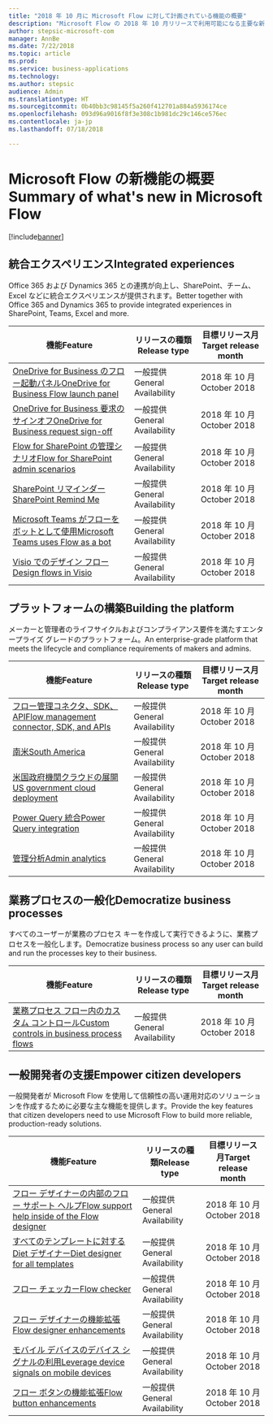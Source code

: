 ```yaml
---
title: "2018 年 10 月に Microsoft Flow に対して計画されている機能の概要"
description: "Microsoft Flow の 2018 年 10 月リリースで利用可能になる主要な新機能の全一覧です。"
author: stepsic-microsoft-com
manager: AnnBe
ms.date: 7/22/2018
ms.topic: article
ms.prod: 
ms.service: business-applications
ms.technology: 
ms.author: stepsic
audience: Admin
ms.translationtype: HT
ms.sourcegitcommit: 0b40bb3c98145f5a260f412701a884a5936174ce
ms.openlocfilehash: 093d96a9016f8f3e308c1b981dc29c146ce576ec
ms.contentlocale: ja-jp
ms.lasthandoff: 07/18/2018

---
```


# <a name="summary-of-whats-new-in-microsoft-flow"></a><span data-ttu-id="33c54-103">Microsoft Flow の新機能の概要</span><span class="sxs-lookup"><span data-stu-id="33c54-103">Summary of what's new in Microsoft Flow</span></span>

[!include[banner](../../includes/banner.md)]

## <a name="integrated-experiences"></a><span data-ttu-id="33c54-104">統合エクスペリエンス</span><span class="sxs-lookup"><span data-stu-id="33c54-104">Integrated experiences</span></span>

<span data-ttu-id="33c54-105">Office 365 および Dynamics 365 との連携が向上し、SharePoint、チーム、Excel などに統合エクスペリエンスが提供されます。</span><span class="sxs-lookup"><span data-stu-id="33c54-105">Better together with Office 365 and Dynamics 365 to provide integrated experiences in SharePoint, Teams, Excel and more.</span></span>

| <span data-ttu-id="33c54-106">機能</span><span class="sxs-lookup"><span data-stu-id="33c54-106">Feature</span></span>                                                                                 | <span data-ttu-id="33c54-107">リリースの種類</span><span class="sxs-lookup"><span data-stu-id="33c54-107">Release type</span></span>         | <span data-ttu-id="33c54-108">目標リリース月</span><span class="sxs-lookup"><span data-stu-id="33c54-108">Target release month</span></span> |
|-----------------------------------------------------------------------------------------|----------------------|----------------------|
| [<span data-ttu-id="33c54-109">OneDrive for Business のフロー起動パネル</span><span class="sxs-lookup"><span data-stu-id="33c54-109">OneDrive for Business Flow launch panel</span></span>](onedrive-for-business-flow-launch-panel.md) | <span data-ttu-id="33c54-110">一般提供</span><span class="sxs-lookup"><span data-stu-id="33c54-110">General Availability</span></span> | <span data-ttu-id="33c54-111">2018 年 10 月</span><span class="sxs-lookup"><span data-stu-id="33c54-111">October 2018</span></span>         |
| [<span data-ttu-id="33c54-112">OneDrive for Business 要求のサインオフ</span><span class="sxs-lookup"><span data-stu-id="33c54-112">OneDrive for Business request sign-off</span></span>](onedrive-for-business-request-sign-off.md)   | <span data-ttu-id="33c54-113">一般提供</span><span class="sxs-lookup"><span data-stu-id="33c54-113">General Availability</span></span> | <span data-ttu-id="33c54-114">2018 年 10 月</span><span class="sxs-lookup"><span data-stu-id="33c54-114">October 2018</span></span>         |
| [<span data-ttu-id="33c54-115">Flow for SharePoint の管理シナリオ</span><span class="sxs-lookup"><span data-stu-id="33c54-115">Flow for SharePoint admin scenarios</span></span>](flow-for-sharepoint-admin-scenarios.md)         | <span data-ttu-id="33c54-116">一般提供</span><span class="sxs-lookup"><span data-stu-id="33c54-116">General Availability</span></span> | <span data-ttu-id="33c54-117">2018 年 10 月</span><span class="sxs-lookup"><span data-stu-id="33c54-117">October 2018</span></span>         |
| [<span data-ttu-id="33c54-118">SharePoint リマインダー</span><span class="sxs-lookup"><span data-stu-id="33c54-118">SharePoint Remind Me</span></span>](sharepoint-remind-me.md)                                       | <span data-ttu-id="33c54-119">一般提供</span><span class="sxs-lookup"><span data-stu-id="33c54-119">General Availability</span></span> | <span data-ttu-id="33c54-120">2018 年 10 月</span><span class="sxs-lookup"><span data-stu-id="33c54-120">October 2018</span></span>         |
| [<span data-ttu-id="33c54-121">Microsoft Teams がフローをボットとして使用</span><span class="sxs-lookup"><span data-stu-id="33c54-121">Microsoft Teams uses Flow as a bot</span></span>](microsoft-teams-uses-flow-as-a-bot.md)           | <span data-ttu-id="33c54-122">一般提供</span><span class="sxs-lookup"><span data-stu-id="33c54-122">General Availability</span></span> | <span data-ttu-id="33c54-123">2018 年 10 月</span><span class="sxs-lookup"><span data-stu-id="33c54-123">October 2018</span></span>         |
| [<span data-ttu-id="33c54-124">Visio でのデザイン フロー</span><span class="sxs-lookup"><span data-stu-id="33c54-124">Design flows in Visio</span></span>](design-flows-in-visio.md)                                     | <span data-ttu-id="33c54-125">一般提供</span><span class="sxs-lookup"><span data-stu-id="33c54-125">General Availability</span></span> | <span data-ttu-id="33c54-126">2018 年 10 月</span><span class="sxs-lookup"><span data-stu-id="33c54-126">October 2018</span></span>         |

## <a name="building-the-platform"></a><span data-ttu-id="33c54-127">プラットフォームの構築</span><span class="sxs-lookup"><span data-stu-id="33c54-127">Building the platform</span></span>

<span data-ttu-id="33c54-128">メーカーと管理者のライフサイクルおよびコンプライアンス要件を満たすエンタープライズ グレードのプラットフォーム。</span><span class="sxs-lookup"><span data-stu-id="33c54-128">An enterprise-grade platform that meets the lifecycle and compliance requirements of makers and admins.</span></span>

| <span data-ttu-id="33c54-129">機能</span><span class="sxs-lookup"><span data-stu-id="33c54-129">Feature</span></span>                                                                                               | <span data-ttu-id="33c54-130">リリースの種類</span><span class="sxs-lookup"><span data-stu-id="33c54-130">Release type</span></span>         | <span data-ttu-id="33c54-131">目標リリース月</span><span class="sxs-lookup"><span data-stu-id="33c54-131">Target release month</span></span> |
|-------------------------------------------------------------------------------------------------------|----------------------|----------------------|
| [<span data-ttu-id="33c54-132">フロー管理コネクタ、SDK、API</span><span class="sxs-lookup"><span data-stu-id="33c54-132">Flow management connector, SDK, and APIs</span></span>](flow-management-connector-sdk-and-apis.md)                | <span data-ttu-id="33c54-133">一般提供</span><span class="sxs-lookup"><span data-stu-id="33c54-133">General Availability</span></span> | <span data-ttu-id="33c54-134">2018 年 10 月</span><span class="sxs-lookup"><span data-stu-id="33c54-134">October 2018</span></span>         |
| [<span data-ttu-id="33c54-135">南米</span><span class="sxs-lookup"><span data-stu-id="33c54-135">South America</span></span>](south-america.md)                                                                     | <span data-ttu-id="33c54-136">一般提供</span><span class="sxs-lookup"><span data-stu-id="33c54-136">General Availability</span></span> | <span data-ttu-id="33c54-137">2018 年 10 月</span><span class="sxs-lookup"><span data-stu-id="33c54-137">October 2018</span></span>         |
| [<span data-ttu-id="33c54-138">米国政府機関クラウドの展開</span><span class="sxs-lookup"><span data-stu-id="33c54-138">US government cloud deployment</span></span>](us-government-cloud-deployment.md)                                 | <span data-ttu-id="33c54-139">一般提供</span><span class="sxs-lookup"><span data-stu-id="33c54-139">General Availability</span></span> | <span data-ttu-id="33c54-140">2018 年 10 月</span><span class="sxs-lookup"><span data-stu-id="33c54-140">October 2018</span></span>         |
| [<span data-ttu-id="33c54-141">Power Query 統合</span><span class="sxs-lookup"><span data-stu-id="33c54-141">Power Query integration</span></span>](power-query-integration.md)                                               | <span data-ttu-id="33c54-142">一般提供</span><span class="sxs-lookup"><span data-stu-id="33c54-142">General Availability</span></span> | <span data-ttu-id="33c54-143">2018 年 10 月</span><span class="sxs-lookup"><span data-stu-id="33c54-143">October 2018</span></span>         |
| [<span data-ttu-id="33c54-144">管理分析</span><span class="sxs-lookup"><span data-stu-id="33c54-144">Admin analytics</span></span>](admin-analytics.md)                                                                 | <span data-ttu-id="33c54-145">一般提供</span><span class="sxs-lookup"><span data-stu-id="33c54-145">General Availability</span></span> | <span data-ttu-id="33c54-146">2018 年 10 月</span><span class="sxs-lookup"><span data-stu-id="33c54-146">October 2018</span></span>         |

## <a name="democratize-business-processes"></a><span data-ttu-id="33c54-147">業務プロセスの一般化</span><span class="sxs-lookup"><span data-stu-id="33c54-147">Democratize business processes</span></span>

<span data-ttu-id="33c54-148">すべてのユーザーが業務のプロセス キーを作成して実行できるように、業務プロセスを一般化します。</span><span class="sxs-lookup"><span data-stu-id="33c54-148">Democratize business process so any user can build and run the processes key to their business.</span></span>

| <span data-ttu-id="33c54-149">機能</span><span class="sxs-lookup"><span data-stu-id="33c54-149">Feature</span></span>                                                                                     | <span data-ttu-id="33c54-150">リリースの種類</span><span class="sxs-lookup"><span data-stu-id="33c54-150">Release type</span></span>         | <span data-ttu-id="33c54-151">目標リリース月</span><span class="sxs-lookup"><span data-stu-id="33c54-151">Target release   month</span></span> |
|---------------------------------------------------------------------------------------------|----------------------|------------------------|
| [<span data-ttu-id="33c54-152">業務プロセス フロー内のカスタム コントロール</span><span class="sxs-lookup"><span data-stu-id="33c54-152">Custom controls in business process flows</span></span>](custom-controls-in-business-process-flows.md) | <span data-ttu-id="33c54-153">一般提供</span><span class="sxs-lookup"><span data-stu-id="33c54-153">General Availability</span></span> | <span data-ttu-id="33c54-154">2018 年 10 月</span><span class="sxs-lookup"><span data-stu-id="33c54-154">October 2018</span></span>           |

## <a name="empower-citizen-developers"></a><span data-ttu-id="33c54-155">一般開発者の支援</span><span class="sxs-lookup"><span data-stu-id="33c54-155">Empower citizen developers</span></span>

<span data-ttu-id="33c54-156">一般開発者が Microsoft Flow を使用して信頼性の高い運用対応のソリューションを作成するために必要な主な機能を提供します。</span><span class="sxs-lookup"><span data-stu-id="33c54-156">Provide the key features that citizen developers need to use Microsoft Flow to build more reliable, production-ready solutions.</span></span>

| <span data-ttu-id="33c54-157">機能</span><span class="sxs-lookup"><span data-stu-id="33c54-157">Feature</span></span>                                                                                             | <span data-ttu-id="33c54-158">リリースの種類</span><span class="sxs-lookup"><span data-stu-id="33c54-158">Release type</span></span>         | <span data-ttu-id="33c54-159">目標リリース月</span><span class="sxs-lookup"><span data-stu-id="33c54-159">Target release month</span></span> |
|-----------------------------------------------------------------------------------------------------|----------------------|----------------------|
| [<span data-ttu-id="33c54-160">フロー デザイナーの内部のフロー サポート ヘルプ</span><span class="sxs-lookup"><span data-stu-id="33c54-160">Flow support help inside of the Flow designer</span></span>](flow-support-help-inside-of-the-flow-designer.md) | <span data-ttu-id="33c54-161">一般提供</span><span class="sxs-lookup"><span data-stu-id="33c54-161">General Availability</span></span> | <span data-ttu-id="33c54-162">2018 年 10 月</span><span class="sxs-lookup"><span data-stu-id="33c54-162">October 2018</span></span>         |
| [<span data-ttu-id="33c54-163">すべてのテンプレートに対する Diet デザイナー</span><span class="sxs-lookup"><span data-stu-id="33c54-163">Diet designer for all templates</span></span>](diet-designer-for-all-templates.md)                             | <span data-ttu-id="33c54-164">一般提供</span><span class="sxs-lookup"><span data-stu-id="33c54-164">General Availability</span></span> | <span data-ttu-id="33c54-165">2018 年 10 月</span><span class="sxs-lookup"><span data-stu-id="33c54-165">October 2018</span></span>         |
| [<span data-ttu-id="33c54-166">フロー チェッカー</span><span class="sxs-lookup"><span data-stu-id="33c54-166">Flow checker</span></span>](flow-checker.md)                                                                     | <span data-ttu-id="33c54-167">一般提供</span><span class="sxs-lookup"><span data-stu-id="33c54-167">General Availability</span></span> | <span data-ttu-id="33c54-168">2018 年 10 月</span><span class="sxs-lookup"><span data-stu-id="33c54-168">October 2018</span></span>         |
| [<span data-ttu-id="33c54-169">フロー デザイナーの機能拡張</span><span class="sxs-lookup"><span data-stu-id="33c54-169">Flow designer enhancements</span></span>](flow-designer-enhancements.md)                                       | <span data-ttu-id="33c54-170">一般提供</span><span class="sxs-lookup"><span data-stu-id="33c54-170">General Availability</span></span> | <span data-ttu-id="33c54-171">2018 年 10 月</span><span class="sxs-lookup"><span data-stu-id="33c54-171">October 2018</span></span>         |
| [<span data-ttu-id="33c54-172">モバイル デバイスのデバイス シグナルの利用</span><span class="sxs-lookup"><span data-stu-id="33c54-172">Leverage device signals on mobile devices</span></span>](leverage-device-signals-on-mobile-devices.md)         | <span data-ttu-id="33c54-173">一般提供</span><span class="sxs-lookup"><span data-stu-id="33c54-173">General Availability</span></span> | <span data-ttu-id="33c54-174">2018 年 10 月</span><span class="sxs-lookup"><span data-stu-id="33c54-174">October 2018</span></span>         |
| [<span data-ttu-id="33c54-175">フロー ボタンの機能拡張</span><span class="sxs-lookup"><span data-stu-id="33c54-175">Flow button enhancements</span></span>](flow-button-enhancements.md)                                           | <span data-ttu-id="33c54-176">一般提供</span><span class="sxs-lookup"><span data-stu-id="33c54-176">General Availability</span></span> | <span data-ttu-id="33c54-177">2018 年 10 月</span><span class="sxs-lookup"><span data-stu-id="33c54-177">October 2018</span></span>         |

